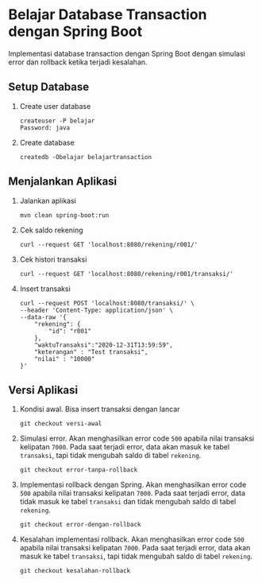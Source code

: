 # Belajar Database Transaction dengan Spring Boot #

Implementasi database transaction dengan Spring Boot dengan simulasi error dan rollback ketika terjadi kesalahan.

## Setup Database ##

1. Create user database

    ```
    createuser -P belajar
    Password: java
    ```

2. Create database

    ```
    createdb -Obelajar belajartransaction
    ```

## Menjalankan Aplikasi ##

1. Jalankan aplikasi

    ```
    mvn clean spring-boot:run
    ```
   
2. Cek saldo rekening

    ```
    curl --request GET 'localhost:8080/rekening/r001/'
    ```

3. Cek histori transaksi

    ```
    curl --request GET 'localhost:8080/rekening/r001/transaksi/'
    ```

4. Insert transaksi

    ```
    curl --request POST 'localhost:8080/transaksi/' \
    --header 'Content-Type: application/json' \
    --data-raw '{
    	"rekening": {
    		"id": "r001"
    	},
    	"waktuTransaksi":"2020-12-31T13:59:59",
    	"keterangan" : "Test transaksi",
    	"nilai" : "10000"
    }'
    ```

## Versi Aplikasi ##

1. Kondisi awal. Bisa insert transaksi dengan lancar

    ```
    git checkout versi-awal
    ```

2. Simulasi error. Akan menghasilkan error code `500` apabila nilai transaksi kelipatan `7000`. Pada saat terjadi error, data akan masuk ke tabel `transaksi`, tapi tidak mengubah saldo di tabel `rekening`.

    ```
    git checkout error-tanpa-rollback
    ```

3. Implementasi rollback dengan Spring. Akan menghasilkan error code `500` apabila nilai transaksi kelipatan `7000`. Pada saat terjadi error, data tidak masuk ke tabel `transaksi` dan tidak mengubah saldo di tabel `rekening`.

    ```
    git checkout error-dengan-rollback
    ```

4. Kesalahan implementasi rollback. Akan menghasilkan error code `500` apabila nilai transaksi kelipatan `7000`. Pada saat terjadi error, data akan masuk ke tabel `transaksi`, tapi tidak mengubah saldo di tabel `rekening`.

    ```
    git checkout kesalahan-rollback
    ```